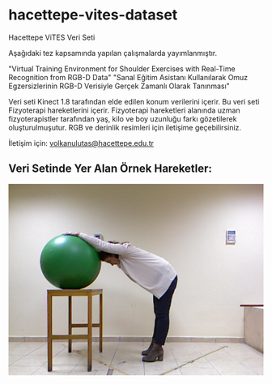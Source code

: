 # hacettepe-vites-dataset
Hacettepe ViTES Veri Seti

Aşağıdaki tez kapsamında yapılan çalışmalarda yayımlanmıştır.

"Virtual Training Environment for Shoulder Exercises with Real-Time Recognition from RGB-D Data"
"Sanal Eğitim Asistanı Kullanılarak Omuz Egzersizlerinin RGB-D Verisiyle Gerçek Zamanlı Olarak Tanınması"

Veri seti Kinect 1.8 tarafından elde edilen konum verilerini içerir. Bu veri seti Fizyoterapi hareketlerini içerir. 
Fizyoterapi hareketleri alanında uzman fizyoterapistler tarafından yaş, kilo ve boy uzunluğu farkı gözetilerek oluşturulmuşutur. 
RGB ve derinlik resimleri için iletişime geçebilirsiniz.

İletişim için:
volkanulutas@hacettepe.edu.tr

## Veri Setinde Yer Alan Örnek Hareketler:
![alt text](https://raw.githubusercontent.com/volkanulutas/hacettepe-vites-dataset/master/example_exercises/A1.png)
